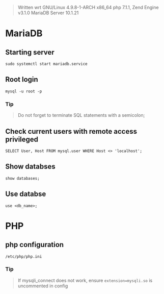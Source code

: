 > Written wrt GNU/Linux 4.9.8-1-ARCH x86_64
> php 7.1.1, Zend Engine v3.1.0
> MariaDB Server 10.1.21

# MariaDB

## Starting server

`sudo systemctl start mariadb.service`

## Root login

`mysql -u root -p`

### Tip
> Do not forget to terminate SQL statements with a semicolon;

## Check current users with remote access privileged

`SELECT User, Host FROM mysql.user WHERE Host <> 'localhost';`

## Show databses

`show databases;`

## Use databse

`use <db_name>;`



# PHP

## php configuration

`/etc/php/php.ini`

### Tip
> If mysqli_connect does not work, ensure `extension=mysqli.so` is uncommented in config
